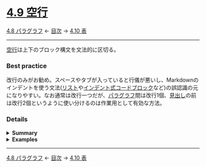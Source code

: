 # [4.9 空行](https://higuma.github.io/github-markdown-guide/gfm/#blank-lines)

[4.8 パラグラフ](paragraphs.md)
← [目次](index.md) →
[4.10 表](tables.md)

------------------------------------------------------------------------

[空行]は上下のブロック構文を文法的に区切る。

### Best practice

改行のみがお勧め。スペースやタブが入っていると行儀が悪いし、Markdownのインデントを使う文法([リスト]や[インデント式コードブロック]など)の誤認識の元になりやすい。なお通常は改行一つだが、[パラグラフ]間は改行1個、[見出し]の前は改行2個というように使い分けるのは作業用として有効な方法。

### Details

<details>
<summary><strong>Summary</strong></summary>

* 上下のブロック間を区切るのに用いられる
* 改行のみ、または一行の中に[空白文字] (スペースやタブなど)のみを含み改行で終わる
* 複数の連続する[空行]はまとめられて一つのブロック区切りと認識する
* 文書開始直後、文書終了直前の[空行]は除去

</details>

<details>
<summary><strong>Examples</strong></summary>

次は文書開始前、[パラグラフ]間、文書終了前に複数の空白文字(スペースやタブ)が入った[空行]を含む例。見た目では分からないが、GitHubのコードブロック表示の右上Copyアイコンをクリックするとクリップボードにコピーしてテキストエディタなどで確認できる。

> ```markdown
>   
> 
> aaa
>   
> 	
> 
> # aaa
> 
>   
> ```

結果は次の通り。文書の開始・終了の手前の[空行]は除去し、[パラグラフ]と[見出し]の間にある複数の[空行]はまとめられて一つのブロック区切りになる。

>   
> 
> aaa
>   
> 
> # aaa
> 
>   

</details>

------------------------------------------------------------------------

[4.8 パラグラフ](paragraphs.md)
← [目次](index.md) →
[4.10 表](tables.md)

[ATX]: https://en.wikipedia.org/wiki/Aaron_Swartz#atx
[ATX headings]: #42-atx-headings
[コードフェンス]: https://higuma.github.io/github-markdown-guide/gfm/#code-fence
[CommonMark]: https://commonmark.org/
[info string]: https://higuma.github.io/github-markdown-guide/gfm/#info-string
[Markdown]: https://ja.wikipedia.org/wiki/Markdown
[Setext]: https://en.wikipedia.org/wiki/Setext
[Setext heading]: #43-setext-headings
[インデント式コードブロック]: indented-code-blocks.md
[インライン]: inlines.md
[コードフェンス]: https://higuma.github.io/github-markdown-guide/gfm/#code-fence
[シンタックスハイライト]: https://ja.wikipedia.org/wiki/シンタックスハイライト
[リスト]: lists.md
[リンク]: https://higuma.github.io/github-markdown-guide/gfm/#links
[リンク参照定義]: https://higuma.github.io/github-markdown-guide/gfm/#link-reference-definition
[リンクラベル]: https://higuma.github.io/github-markdown-guide/gfm/#link-label
[リンク先]: https://higuma.github.io/github-markdown-guide/gfm/#link-destination
[リンクタイトル]: https://higuma.github.io/github-markdown-guide/gfm/#link-title
[パラグラフ]: #48-paragraphs
[空行]: #49-blank-lines
[空白文字]: https://higuma.github.io/github-markdown-guide/gfm/#whitespace-character
[正規表現]: https://developer.mozilla.org/ja/docs/Web/JavaScript/Guide/Regular_Expressions
[見出し]: #42-atx-headings
